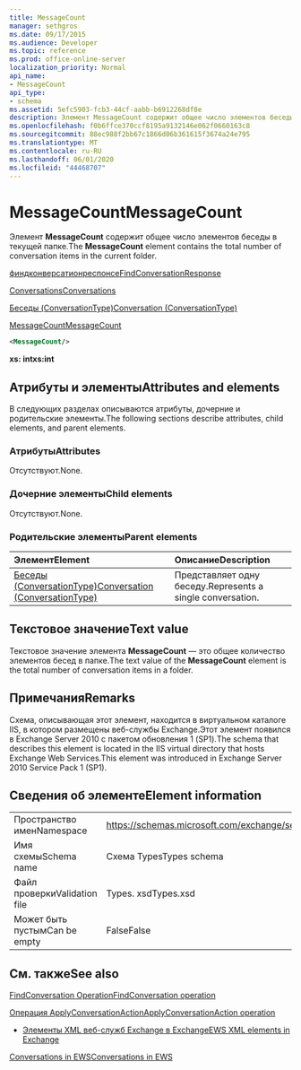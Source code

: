```yaml
---
title: MessageCount
manager: sethgros
ms.date: 09/17/2015
ms.audience: Developer
ms.topic: reference
ms.prod: office-online-server
localization_priority: Normal
api_name:
- MessageCount
api_type:
- schema
ms.assetid: 5efc5903-fcb3-44cf-aabb-b6912268df8e
description: Элемент MessageCount содержит общее число элементов беседы в текущей папке.
ms.openlocfilehash: f0b6ffce370ccf8195a9132146e062f0660163c8
ms.sourcegitcommit: 88ec988f2bb67c1866d06b361615f3674a24e795
ms.translationtype: MT
ms.contentlocale: ru-RU
ms.lasthandoff: 06/01/2020
ms.locfileid: "44468707"
---
```

# <a name="messagecount"></a><span data-ttu-id="56f08-103">MessageCount</span><span class="sxs-lookup"><span data-stu-id="56f08-103">MessageCount</span></span>

<span data-ttu-id="56f08-104">Элемент **MessageCount** содержит общее число элементов беседы в текущей папке.</span><span class="sxs-lookup"><span data-stu-id="56f08-104">The **MessageCount** element contains the total number of conversation items in the current folder.</span></span> 
  
[<span data-ttu-id="56f08-105">финдконверсатионреспонсе</span><span class="sxs-lookup"><span data-stu-id="56f08-105">FindConversationResponse</span></span>](findconversationresponse.md)
  
[<span data-ttu-id="56f08-106">Conversations</span><span class="sxs-lookup"><span data-stu-id="56f08-106">Conversations</span></span>](conversations-ex15websvcsotherref.md)
  
[<span data-ttu-id="56f08-107">Беседы (ConversationType)</span><span class="sxs-lookup"><span data-stu-id="56f08-107">Conversation (ConversationType)</span></span>](conversation-conversationtype.md)
  
[<span data-ttu-id="56f08-108">MessageCount</span><span class="sxs-lookup"><span data-stu-id="56f08-108">MessageCount</span></span>](messagecount.md)
  
```XML
<MessageCount/>
```

 <span data-ttu-id="56f08-109">**xs: int**</span><span class="sxs-lookup"><span data-stu-id="56f08-109">**xs:int**</span></span>
## <a name="attributes-and-elements"></a><span data-ttu-id="56f08-110">Атрибуты и элементы</span><span class="sxs-lookup"><span data-stu-id="56f08-110">Attributes and elements</span></span>

<span data-ttu-id="56f08-111">В следующих разделах описываются атрибуты, дочерние и родительские элементы.</span><span class="sxs-lookup"><span data-stu-id="56f08-111">The following sections describe attributes, child elements, and parent elements.</span></span>
  
### <a name="attributes"></a><span data-ttu-id="56f08-112">Атрибуты</span><span class="sxs-lookup"><span data-stu-id="56f08-112">Attributes</span></span>

<span data-ttu-id="56f08-113">Отсутствуют.</span><span class="sxs-lookup"><span data-stu-id="56f08-113">None.</span></span>
  
### <a name="child-elements"></a><span data-ttu-id="56f08-114">Дочерние элементы</span><span class="sxs-lookup"><span data-stu-id="56f08-114">Child elements</span></span>

<span data-ttu-id="56f08-115">Отсутствуют.</span><span class="sxs-lookup"><span data-stu-id="56f08-115">None.</span></span>
  
### <a name="parent-elements"></a><span data-ttu-id="56f08-116">Родительские элементы</span><span class="sxs-lookup"><span data-stu-id="56f08-116">Parent elements</span></span>

|<span data-ttu-id="56f08-117">**Элемент**</span><span class="sxs-lookup"><span data-stu-id="56f08-117">**Element**</span></span>|<span data-ttu-id="56f08-118">**Описание**</span><span class="sxs-lookup"><span data-stu-id="56f08-118">**Description**</span></span>|
|:-----|:-----|
|[<span data-ttu-id="56f08-119">Беседы (ConversationType)</span><span class="sxs-lookup"><span data-stu-id="56f08-119">Conversation (ConversationType)</span></span>](conversation-conversationtype.md) <br/> |<span data-ttu-id="56f08-120">Представляет одну беседу.</span><span class="sxs-lookup"><span data-stu-id="56f08-120">Represents a single conversation.</span></span>  <br/> |
   
## <a name="text-value"></a><span data-ttu-id="56f08-121">Текстовое значение</span><span class="sxs-lookup"><span data-stu-id="56f08-121">Text value</span></span>

<span data-ttu-id="56f08-122">Текстовое значение элемента **MessageCount** — это общее количество элементов бесед в папке.</span><span class="sxs-lookup"><span data-stu-id="56f08-122">The text value of the **MessageCount** element is the total number of conversation items in a folder.</span></span> 
  
## <a name="remarks"></a><span data-ttu-id="56f08-123">Примечания</span><span class="sxs-lookup"><span data-stu-id="56f08-123">Remarks</span></span>

<span data-ttu-id="56f08-124">Схема, описывающая этот элемент, находится в виртуальном каталоге IIS, в котором размещены веб-службы Exchange.Этот элемент появился в Exchange Server 2010 с пакетом обновления 1 (SP1).</span><span class="sxs-lookup"><span data-stu-id="56f08-124">The schema that describes this element is located in the IIS virtual directory that hosts Exchange Web Services.This element was introduced in Exchange Server 2010 Service Pack 1 (SP1).</span></span>
  
## <a name="element-information"></a><span data-ttu-id="56f08-125">Сведения об элементе</span><span class="sxs-lookup"><span data-stu-id="56f08-125">Element information</span></span>

|||
|:-----|:-----|
|<span data-ttu-id="56f08-126">Пространство имен</span><span class="sxs-lookup"><span data-stu-id="56f08-126">Namespace</span></span>  <br/> |https://schemas.microsoft.com/exchange/services/2006/types  <br/> |
|<span data-ttu-id="56f08-127">Имя схемы</span><span class="sxs-lookup"><span data-stu-id="56f08-127">Schema name</span></span>  <br/> |<span data-ttu-id="56f08-128">Схема Types</span><span class="sxs-lookup"><span data-stu-id="56f08-128">Types schema</span></span>  <br/> |
|<span data-ttu-id="56f08-129">Файл проверки</span><span class="sxs-lookup"><span data-stu-id="56f08-129">Validation file</span></span>  <br/> |<span data-ttu-id="56f08-130">Types. xsd</span><span class="sxs-lookup"><span data-stu-id="56f08-130">Types.xsd</span></span>  <br/> |
|<span data-ttu-id="56f08-131">Может быть пустым</span><span class="sxs-lookup"><span data-stu-id="56f08-131">Can be empty</span></span>  <br/> |<span data-ttu-id="56f08-132">False</span><span class="sxs-lookup"><span data-stu-id="56f08-132">False</span></span>  <br/> |
   
## <a name="see-also"></a><span data-ttu-id="56f08-133">См. также</span><span class="sxs-lookup"><span data-stu-id="56f08-133">See also</span></span>



[<span data-ttu-id="56f08-134">FindConversation Operation</span><span class="sxs-lookup"><span data-stu-id="56f08-134">FindConversation operation</span></span>](findconversation-operation.md)
  
[<span data-ttu-id="56f08-135">Операция ApplyConversationAction</span><span class="sxs-lookup"><span data-stu-id="56f08-135">ApplyConversationAction operation</span></span>](applyconversationaction-operation.md)


- [<span data-ttu-id="56f08-136">Элементы XML веб-служб Exchange в Exchange</span><span class="sxs-lookup"><span data-stu-id="56f08-136">EWS XML elements in Exchange</span></span>](ews-xml-elements-in-exchange.md)


[<span data-ttu-id="56f08-137">Conversations in EWS</span><span class="sxs-lookup"><span data-stu-id="56f08-137">Conversations in EWS</span></span>](https://msdn.microsoft.com/library/91e64629-db6c-4c94-9dcb-d386232e8467%28Office.15%29.aspx)


